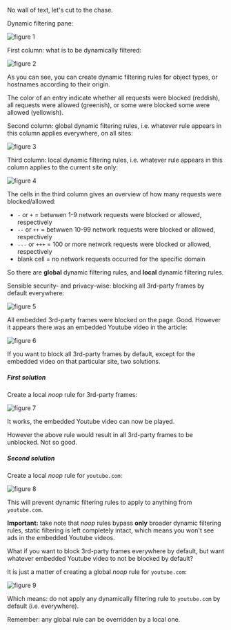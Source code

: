 No wall of text, let's cut to the chase.

Dynamic filtering pane:

![figure 1](https://raw.githubusercontent.com/gorhill/uBlock/master/doc/img/df-qg-01.png)

First column: what is to be dynamically filtered:

![figure 2](https://raw.githubusercontent.com/gorhill/uBlock/master/doc/img/df-qg-02.png)

As you can see, you can create dynamic filtering rules for object types, or hostnames according to their origin.

The color of an entry indicate whether all requests were blocked (reddish), all requests were allowed (greenish), or some were blocked some were allowed (yellowish).

Second column: global dynamic filtering rules, i.e. whatever rule appears in this column applies everywhere, on all sites:

![figure 3](https://raw.githubusercontent.com/gorhill/uBlock/master/doc/img/df-qg-03.png)

Third column: local dynamic filtering rules, i.e. whatever rule appears in this column applies to the current site only:

![figure 4](https://raw.githubusercontent.com/gorhill/uBlock/master/doc/img/df-qg-04.png)

The cells in the third column gives an overview of how many requests were blocked/allowed:

- `-` or `+` = betwwen 1-9 network requests were blocked or allowed, respectively
- `--` or `++` = betwwen 10-99 network requests were blocked or allowed, respectively
- `---` or `+++` = 100 or more network requests were blocked or allowed, respectively
- blank cell = no network requests occurred for the specific domain

So there are **global** dynamic filtering rules, and **local** dynamic filtering rules.

Sensible security- and privacy-wise: blocking all 3rd-party frames by default everywhere: 

![figure 5](https://raw.githubusercontent.com/gorhill/uBlock/master/doc/img/df-qg-05.png)

All embedded 3rd-party frames were blocked on the page. Good. However it appears there was an embedded Youtube video in the article:

![figure 6](https://raw.githubusercontent.com/gorhill/uBlock/master/doc/img/df-qg-06.png)

If you want to block all 3rd-party frames by default, except for the embedded video on that particular site, two solutions.

##### First solution

Create a local  _noop_ rule for 3rd-party frames:

![figure 7](https://raw.githubusercontent.com/gorhill/uBlock/master/doc/img/df-qg-07.png)

It works, the embedded Youtube video can now be played.

However the above rule would result in all 3rd-party frames to be unblocked. Not so good.

##### Second solution

Create a local _noop_ rule for `youtube.com`:

![figure 8](https://raw.githubusercontent.com/gorhill/uBlock/master/doc/img/df-qg-08.png)

This will prevent dynamic filtering rules to apply to anything from `youtube.com`.

**Important:** take note that _noop_ rules bypass **only** broader dynamic filtering rules, static filtering is left completely intact, which means you won't see ads in the embedded Youtube videos.

What if you want to block 3rd-party frames everywhere by default, but want whatever embedded Youtube video to not be blocked by default?

It is just a matter of creating a global _noop_ rule for `youtube.com`:

![figure 9](https://raw.githubusercontent.com/gorhill/uBlock/master/doc/img/df-qg-09.png)

Which means: do not apply any dynamically filtering rule to `youtube.com` by default (i.e. everywhere).

Remember: any global rule can be overridden by a local one.